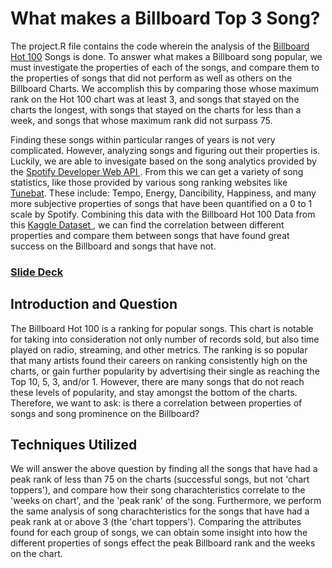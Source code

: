 # What makes a Billboard Top 3 Song?
 The project.R file contains the code wherein the analysis of the <a href = https://www.billboard.com/charts/hot-100/>Billboard Hot 100</a> Songs is done. To answer what makes a Billboard song popular, we must investigate the properties of each of the songs, and compare them to the properties of songs that did not perform as well as others on the Billboard Charts. We accomplish this by comparing those whose maximum rank on the Hot 100 chart was at least 3, and songs that stayed on the charts the longest, with songs that stayed on the charts for less than a week, and songs that whose maximum rank did not surpass 75.

 Finding these songs within particular ranges of years is not very complicated. However, analyzing songs and figuring out their properties is. Luckily, we are able to 
invesigate based on the song analytics provided by the <a href=https://developer.spotify.com/documentation/web-api/reference/#/operations/get-playlist> Spotify Developer Web API </a>. From this we can get a variety of song statistics, like those provided by various song ranking websites like <a href=https://tunebat.com/> Tunebat</a>. These include: Tempo, Energy, Dancibility, Happiness, and many more subjective properties of songs that have been quantified on a 0 to 1 scale by Spotify. Combining this data with the Billboard Hot 100 Data from this <a href=https://www.kaggle.com/datasets/dhruvildave/billboard-the-hot-100-songs> Kaggle Dataset </a>, we can find the correlation between different properties and compare them between songs that have found great success on the Billboard and songs that have not. 


### [Slide Deck](https://docs.google.com/presentation/d/1cGgpLqONIsODmYG46yCfOVgKW3p2KcB3OZm1x5-XH34/edit?usp=sharing)

## Introduction and Question
The Billboard Hot 100 is a ranking for popular songs. This chart is notable for taking into consideration not only number of records sold, but also time played on radio, streaming, and other metrics. The ranking is so popular that many artists found their careers on ranking consistently high on the charts, or gain further popularity by advertising their single as reaching the Top 10, 5, 3, and/or 1. However, there are many songs that do not reach these levels of popularity, and stay amongst the bottom of the charts. Therefore, we want to ask: is there a correlation between properties of songs and song prominence on the Billboard?

## Techniques Utilized
We will answer the above question by finding all the songs that have had a peak rank of less than 75 on the charts (successful songs, but not 'chart toppers'), and compare how their song charachteristics correlate to the 'weeks on chart', and the 'peak rank' of the song. Furthermore, we perform the same analysis of song charachteristics for the songs that have had a peak rank at or above 3 (the 'chart toppers'). Comparing the attributes found for each group of songs, we can obtain some insight into how the different properties of songs effect the peak Billboard rank and the weeks on the chart.

<!-- 
## Analyzing the Chart Musical Trends-- 
 *See behavior of musical charachterstics on charts over time, just for baseline. 
## Analyzing Bottom of Charts--
 * Songs that have not broken the peaks, what are their attributes over the years?
 * What are some commonalities between their properties?
 * Show Correlation table and graphs, Show change in correlations over years, or 
something over the years.

## Analyzing the top of Charts--
* Songs that have broken the 3 peak, what are their attributes over the years. What are some Commonalities?
* Correlation Table from section, show change over the years. 

## Takeaway
We can see that while correlation doesnt reflect causation--it's highly likely that the music is 

## Future Works





-->




